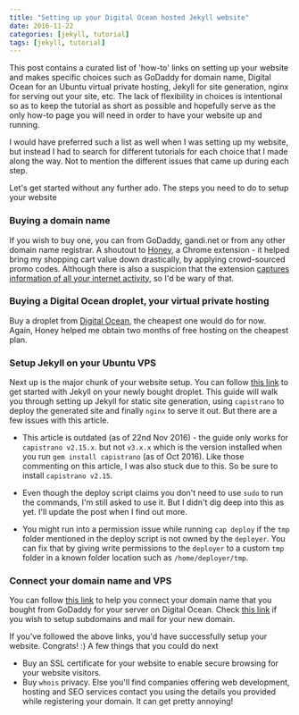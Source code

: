 ```yaml
---
title: "Setting up your Digital Ocean hosted Jekyll website"
date: 2016-11-22
categories: [jekyll, tutorial]
tags: [jekyll, tutorial]
---
```


This post contains a curated list of 'how-to' links on setting up your website and makes specific choices such as GoDaddy for domain name, Digital Ocean for an Ubuntu virtual private hosting, Jekyll for site generation, nginx for serving out your site, etc. The lack of flexibility in choices is intentional so as to keep the tutorial as short as possible and hopefully serve as the only how-to page you will need in order to have your website up and running.

I would have preferred such a list as well when I was setting up my website, but instead I had to search for different tutorials for each choice that I made along the way. Not to mention the different issues that came up during each step.

Let's get started without any further ado. The steps you need to do to setup your website

### Buying a domain name
  If you wish to buy one, you can from GoDaddy, gandi.net or from any other domain name registrar. A shoutout to [Honey](https://chrome.google.com/webstore/detail/honey/bmnlcjabgnpnenekpadlanbbkooimhnj), a Chrome extension - it helped bring my shopping cart value down drastically, by applying crowd-sourced promo codes. Although there is also a suspicion that the extension [captures information of all your internet activity](https://www.reddit.com/r/Frugal/comments/4phdxn/for_users_of_the_honey_coupon_chrome_extension/), so I'd be wary of that.

### Buying a Digital Ocean droplet, your virtual private hosting
  Buy a droplet from [Digital Ocean](https://www.digitalocean.com/), the cheapest one would do for now. Again, Honey helped me obtain two months of free hosting on the cheapest plan.

### Setup Jekyll on your Ubuntu VPS
  Next up is the major chunk of your website setup. You can follow [this link](https://www.digitalocean.com/community/tutorials/how-to-get-started-with-jekyll-on-an-ubuntu-vps) to get started with Jekyll on your newly bought droplet. This guide will walk you through setting up Jekyll for static site generation, using `capistrano` to deploy the generated site and finally `nginx` to serve it out. But there are a few issues with this article.

  - This article is outdated (as of 22nd Nov 2016) - the guide only works for `capistrano v2.15.x`. but not `v3.x.x` which is the version installed when you run ```gem install capistrano``` (as of Oct 2016). Like those commenting on this article, I was also stuck due to this. So be sure to install `capistrano v2.15`.

  - Even though the deploy script claims you don't need to use `sudo` to run the commands, I'm still asked to use it. But I didn't dig deep into this as yet. I'll update the post when I find out more.

  - You might run into a permission issue while running `cap deploy` if the `tmp` folder mentioned in the deploy script is not owned by the `deployer`. You can fix that by giving write permissions to the `deployer` to a custom `tmp` folder in a known folder location such as `/home/deployer/tmp`.

### Connect your domain name and VPS
  You can follow [this link](http://withr.me/add-domain-name-for-your-server-on-digitalocean/) to help you connect your domain name that you bought from GoDaddy for your server on Digital Ocean. Check [this link](https://www.digitalocean.com/community/tutorials/how-to-set-up-a-host-name-with-digitalocean) if you wish to setup subdomains and mail for your new domain.

If you've followed the above links, you'd have successfully setup your website. Congrats! :) A few things that you could do next

- Buy an SSL certificate for your website to enable secure browsing for your website visitors.
- Buy `whois` privacy. Else you'll find companies offering web development, hosting and SEO services contact you using the details you provided while registering your domain. It can get pretty annoying!







